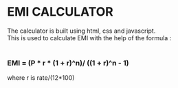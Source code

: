 # EMI CALCULATOR
The calculator is built using html, css and javascript.<br/>
This is used to calculate EMI with the help of the formula :<br/><br/>
### EMI = (P * r * (1 + r)^n)/ ((1 + r)^n - 1) <br/>
where r is rate/(12*100)
